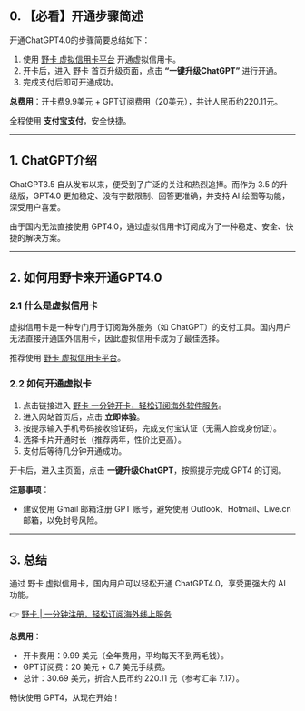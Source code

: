 ## 0. 【必看】开通步骤简述

开通ChatGPT4.0的步骤简要总结如下：

1. 使用 [野卡 虚拟信用卡平台](https://bit.ly/bewildcard) 开通虚拟信用卡。
2. 开卡后，进入 野卡 首页升级页面，点击 **“一键升级ChatGPT”** 进行开通。
3. 完成支付后即可开通成功。

**总费用**：开卡费9.9美元 + GPT订阅费用（20美元），共计人民币约220.11元。

全程使用 **支付宝支付**，安全快捷。

---

## 1. ChatGPT介绍

ChatGPT3.5 自从发布以来，便受到了广泛的关注和热烈追捧。而作为 3.5 的升级版，GPT4.0 更加稳定、没有字数限制、回答更准确，并支持 AI 绘图等功能，深受用户喜爱。

由于国内无法直接使用 GPT4.0，通过虚拟信用卡订阅成为了一种稳定、安全、快捷的解决方案。

---

## 2. 如何用野卡来开通GPT4.0

### 2.1 什么是虚拟信用卡

虚拟信用卡是一种专门用于订阅海外服务（如 ChatGPT）的支付工具。国内用户无法直接开通国外信用卡，因此虚拟信用卡成为了最佳选择。

推荐使用 [野卡 虚拟信用卡平台](https://bit.ly/bewildcard)。

### 2.2 如何开通虚拟卡

1. 点击链接进入 [野卡 一分钟开卡，轻松订阅海外软件服务](https://bit.ly/bewildcard)。
2. 进入网站首页后，点击 **立即体验**。
3. 按提示输入手机号码接收验证码，完成支付宝认证（无需人脸或身份证）。
4. 选择卡片开通时长（推荐两年，性价比更高）。
5. 支付后等待几分钟开通成功。

开卡后，进入主页面，点击 **一键升级ChatGPT**，按照提示完成 GPT4 的订阅。

**注意事项**：
- 建议使用 Gmail 邮箱注册 GPT 账号，避免使用 Outlook、Hotmail、Live.cn 邮箱，以免封号风险。

---

## 3. 总结

通过 野卡 虚拟信用卡，国内用户可以轻松开通 ChatGPT4.0，享受更强大的 AI 功能。

👉 [野卡 | 一分钟注册，轻松订阅海外线上服务](https://bit.ly/bewildcard)

**总费用**：
- 开卡费用：9.99 美元（全年费用，平均每天不到两毛钱）。
- GPT订阅费：20 美元 + 0.7 美元手续费。
- 总计：30.69 美元，折合人民币约 220.11 元（参考汇率 7.17）。

畅快使用 GPT4，从现在开始！